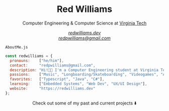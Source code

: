   <h1 align="center">Red Williams</h1>
  <p align="center">Computer Engineering & Computer Science at <a href="https://eng.vt.edu/academics/undergraduate-students/explore-engineering/computer-engineering.html" target="_blank">Virginia Tech</a></p>
  <div align="center">
    <em><a target="_blank" href="https://redwilliams.dev">redwilliams.dev</a></em>
    <br />
    <em><a target="_blank" href="mailto:redpwilliams@gmail.com">redpwilliams@gmail.com</a></em>
  </div>

`AboutMe.js`

```js
const redwilliams = {
  pronouns:    ["he/him"],
  contact:     "redpwilliams@gmail.com",
  description: "Hi!👋🏾 I'm a Computer Engineering student at Virginia Tech and an avid developer!",
  passions:    ["Music", "Longboarding/Skateboarding", "Videogames", "Anime"],
  favorites:   ["Typescript", "Java", "C#"],
  learning:    ["Embedded Systems", "Web Dev", "UX/UI Design"],
  website:     "https://redwilliams.dev"
};
```

<p align="center">Check out some of my past and current projects ⬇️</p>

<!--
**Red-CS/Red-CS** is a ✨ _special_ ✨ repository because its `README.md` (this file) appears on your GitHub profile.

Here are some ideas to get you started:

- 🔭 I’m currently working on ...
- 🌱 I’m currently learning ...
- 👯 I’m looking to collaborate on ...
- 🤔 I’m looking for help with ...
- 💬 Ask me about ...
- 📫 How to reach me: ...
- 😄 Pronouns: ...
- ⚡ Fun fact: ...
-->
